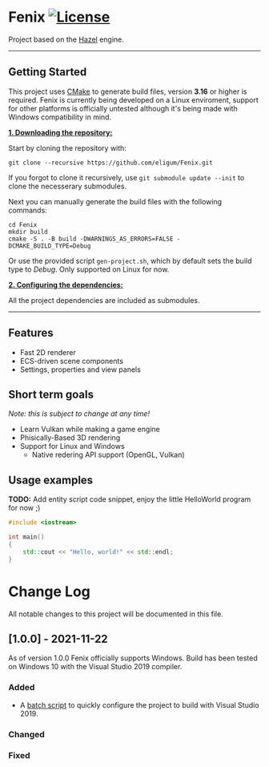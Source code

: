 # Fenix [![License](https://img.shields.io/github/license/eligum/Fenix)](https://github.com/eligum/Fenix/blob/master/LICENSE)

Project based on the [Hazel](https://github.com/TheCherno/Hazel) engine.

---

## Getting Started
This project uses [CMake](https://cmake.org/) to generate build files, version **3.16** or higher is required. Fenix is currently being developed on a Linux enviroment, support for other platforms is officially untested although it's being made with Windows compatibility in mind.

<ins>**1. Downloading the repository:**</ins>

Start by cloning the repository with:

```console
git clone --recursive https://github.com/eligum/Fenix.git
```
If you forgot to clone it recursively, use `git submodule update --init` to clone the necesserary submodules.

Next you can manually generate the build files with the following commands:

```console
cd Fenix
mkdir build
cmake -S . -B build -DWARNINGS_AS_ERRORS=FALSE -DCMAKE_BUILD_TYPE=Debug
```

Or use the provided script `gen-project.sh`, which by default sets the build type to *Debug*. Only supported on Linux for now.

<ins>**2. Configuring the dependencies:**</ins>

All the project dependencies are included as submodules.

---

## Features
- Fast 2D renderer
- ECS-driven scene components
- Settings, properties and view panels

## Short term goals
*Note: this is subject to change at any time!*

- Learn Vulkan while making a game engine
- Phisically-Based 3D rendering
- Support for Linux and Windows
    - Native redering API support (OpenGL, Vulkan)

## Usage examples
**TODO:** Add entity script code snippet, enjoy the little HelloWorld program for now ;)
```c++
#include <iostream>

int main()
{
    std::cout << "Hello, world!" << std::endl;
}
```
# Change Log
All notable changes to this project will be documented in this file.

## [1.0.0] - 2021-11-22
  
As of version 1.0.0 Fenix officially supports Windows. Build has been tested on Windows 10 with the Visual Studio 2019 compiler.

### Added

- A [batch script]() to quickly configure the project to build with Visual Studio 2019.
 
### Changed
  
### Fixed
